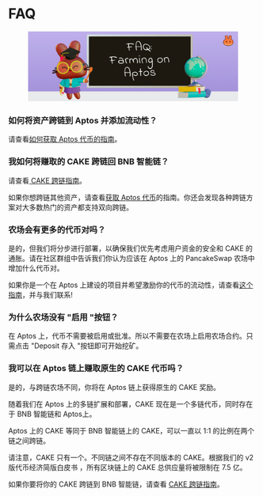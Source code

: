 # FAQ

<figure><img src="../../../.gitbook/assets/spaces_-MHREX7DHcljbY5IkjgJ-1972196547_uploads_NCc54CXuVNvtViajNMVI_image.webp" alt=""><figcaption></figcaption></figure>

### 如何将资产跨链到 Aptos 并添加流动性？&#x20;

请查看[如何获取 Aptos 代币的指南](../../../master/ru-men-zhi-nan-aptos/huo-qu-aptos-dai-bi.md)。&#x20;

### 我如何将赚取的 CAKE 跨链回 BNB 智能链？&#x20;

请查看[ CAKE 跨链指南](../../cake-kua-lian/evm-lian-yu-aptos-zhi-jian-kua-lian.md)。&#x20;

如果你想跨链其他资产，请查看[获取 Aptos 代币](../../../master/ru-men-zhi-nan-aptos/huo-qu-aptos-dai-bi.md)的指南。你还会发现各种跨链方案对大多数热门的资产都支持双向跨链。

### 农场会有更多的代币对吗？&#x20;

是的，但我们将分步进行部署，以确保我们优先考虑用户资金的安全和 CAKE 的通胀。请在社区群组中告诉我们你认为应该在 Aptos 上的 PancakeSwap 农场中增加什么代币对。&#x20;

如果你是一个在 Aptos 上建设的项目并希望激励你的代币的流动性，请查看[这个指南](../../../duo-lian/aptos-bu-shu-ji-hua.md)，并与我们联系!&#x20;

### 为什么农场没有 "启用 "按钮？&#x20;

在 Aptos 上，代币不需要被启用或批准。所以不需要在农场上启用农场合约。只需点击 "Deposit 存入 "按钮即可开始挖矿。&#x20;

### 我可以在 Aptos 链上赚取原生的 CAKE 代币吗？&#x20;

是的，与跨链农场不同，你将在 Aptos 链上获得原生的 CAKE 奖励。&#x20;

随着我们在 Aptos 上的多链扩展和部署，CAKE 现在是一个多链代币，同时存在于 BNB 智能链和 Aptos上。&#x20;

Aptos 上的 CAKE 等同于 BNB 智能链上的 CAKE，可以一直以 1:1 的比例在两个链之间跨链。&#x20;

请注意，CAKE 只有一个。不同链之间不存在不同版本的 CAKE。根据我们的 v2 版代币经济简版白皮书 ，所有区块链上的 CAKE 总供应量将被限制在 7.5 亿。&#x20;

如果你要将你的 CAKE 跨链到 BNB 智能链，请查看 [CAKE 跨链指南](../../cake-kua-lian/evm-lian-yu-aptos-zhi-jian-kua-lian.md)。
